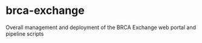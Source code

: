 # brca-exchange
Overall management and deployment of the BRCA Exchange web portal and pipeline scripts
